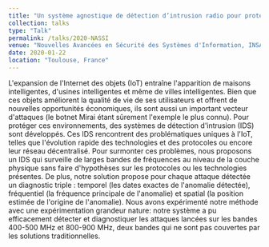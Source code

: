 ```yaml
---
title: "Un système agnostique de détection d’intrusion radio pour protéger l’Internet des objets"
collection: talks
type: "Talk"
permalink: /talks/2020-NASSI
venue: "Nouvelles Avancées en Sécurité des Systèmes d'Information, INSA-Toulouse"
date: 2020-01-22
location: "Toulouse, France"
---
```


L'expansion de l'Internet des objets (IoT) entraîne l'apparition de maisons intelligentes, d'usines intelligentes et même de villes intelligentes. Bien que ces objets améliorent la qualité de vie de ses utilisateurs et offrent de nouvelles opportunités économiques, ils sont aussi un important vecteur d'attaques (le botnet Mirai étant sûrement l'exemple le plus connu). Pour protéger ces environnements, des systèmes de détection d'intrusion (IDS) sont développés. Ces IDS rencontrent des problématiques uniques à l'IoT, telles que l'évolution rapide des technologies et des protocoles ou encore leur réseau décentralisé. Pour surmonter ces problèmes, nous proposons un IDS qui surveille de larges bandes de fréquences au niveau de la couche physique sans faire d'hypothèses sur les protocoles ou les technologies présentes. De plus, notre solution propose pour chaque attaque détectée un diagnostic triple : temporel (les dates exactes de l'anomalie détectée), fréquentiel (la fréquence principale de l'anomalie) et spatial (la position estimée de l'origine de l'anomalie). Nous avons expérimenté notre méthode avec une expérimentation grandeur nature: notre système a pu efficacement détecter et diagnostiquer les attaques lancées sur les bandes 400-500 MHz et 800-900 MHz, deux bandes qui ne sont pas couvertes par les solutions traditionnelles.
